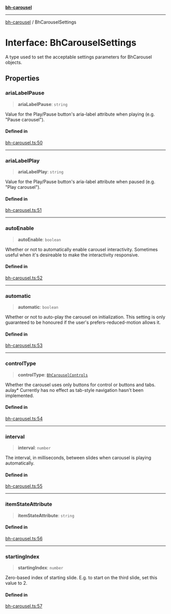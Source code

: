 [**bh-carousel**](../README.md)

---

[bh-carousel](../README.md) / BhCarouselSettings

# Interface: BhCarouselSettings

A type used to set the acceptable settings parameters for BhCarousel objects.

## Properties

### ariaLabelPause

> **ariaLabelPause**: `string`

Value for the Play/Pause button's aria-label attribute when playing (e.g.
"Pause carousel").

#### Defined in

[bh-carousel.ts:50](https://github.com/ctorgalson/bh-carousel/blob/7553a497a10619f58321fdb257ffc4c4145df72b/src/bh-carousel.ts#L50)

---

### ariaLabelPlay

> **ariaLabelPlay**: `string`

Value for the Play/Pause button's aria-label attribute when paused (e.g.
"Play carousel").

#### Defined in

[bh-carousel.ts:51](https://github.com/ctorgalson/bh-carousel/blob/7553a497a10619f58321fdb257ffc4c4145df72b/src/bh-carousel.ts#L51)

---

### autoEnable

> **autoEnable**: `boolean`

Whether or not to automatically enable carousel interactivity. Sometimes
useful when it's desireable to make the interactivity responsive.

#### Defined in

[bh-carousel.ts:52](https://github.com/ctorgalson/bh-carousel/blob/7553a497a10619f58321fdb257ffc4c4145df72b/src/bh-carousel.ts#L52)

---

### automatic

> **automatic**: `boolean`

Whether or not to auto-play the carousel on initialization. This setting
is only guaranteed to be honoured if the user's prefers-reduced-motion
allows it.

#### Defined in

[bh-carousel.ts:53](https://github.com/ctorgalson/bh-carousel/blob/7553a497a10619f58321fdb257ffc4c4145df72b/src/bh-carousel.ts#L53)

---

### controlType

> **controlType**: [`BhCarouselControls`](../type-aliases/BhCarouselControls.md)

Whether the carousel uses only buttons for control or buttons and tabs.
aulay\* Currently has no effect as tab-style navigation hasn't been implemented.

#### Defined in

[bh-carousel.ts:54](https://github.com/ctorgalson/bh-carousel/blob/7553a497a10619f58321fdb257ffc4c4145df72b/src/bh-carousel.ts#L54)

---

### interval

> **interval**: `number`

The interval, in milliseconds, between slides when carousel is playing
automatically.

#### Defined in

[bh-carousel.ts:55](https://github.com/ctorgalson/bh-carousel/blob/7553a497a10619f58321fdb257ffc4c4145df72b/src/bh-carousel.ts#L55)

---

### itemStateAttribute

> **itemStateAttribute**: `string`

#### Defined in

[bh-carousel.ts:56](https://github.com/ctorgalson/bh-carousel/blob/7553a497a10619f58321fdb257ffc4c4145df72b/src/bh-carousel.ts#L56)

---

### startingIndex

> **startingIndex**: `number`

Zero-based index of starting slide. E.g. to start on the third slide,
set this value to 2.

#### Defined in

[bh-carousel.ts:57](https://github.com/ctorgalson/bh-carousel/blob/7553a497a10619f58321fdb257ffc4c4145df72b/src/bh-carousel.ts#L57)
